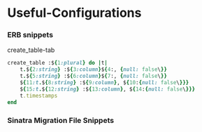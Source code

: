# Useful-Configurations
### ERB snippets
create_table-tab
```ruby   
create_table :${1:plural} do |t|
	t.${2:string} :${3:column}${4:, {null: false\}}
	t.${5:string} :${6:column}${7:, {null: false\}}
	${11:t.${8:string} :${9:column}, ${10:{null: false\}}}
	${15:t.${12:string} :${13:column}, ${14:{null: false\}}}
	t.timestamps
end
```

### Sinatra Migration File Snippets

